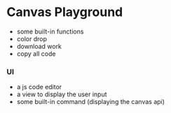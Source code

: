 # Canvas Playground

+ some built-in functions
+ color drop
+ download work
+ copy all code

### UI
+ a js code editor
+ a view to display the user input
+ some built-in command (displaying the canvas api)
